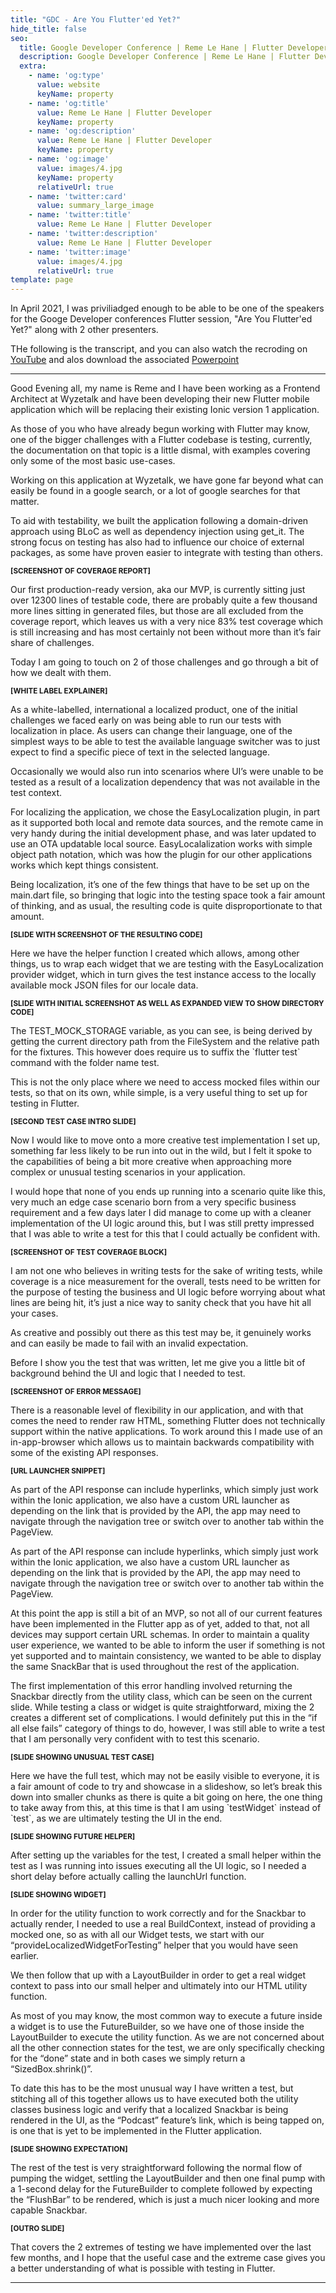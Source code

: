 ```yaml
---
title: "GDC - Are You Flutter'ed Yet?"
hide_title: false
seo:
  title: Google Developer Conference | Reme Le Hane | Flutter Developer
  description: Google Developer Conference | Reme Le Hane | Flutter Developer
  extra:
    - name: 'og:type'
      value: website
      keyName: property
    - name: 'og:title'
      value: Reme Le Hane | Flutter Developer
      keyName: property
    - name: 'og:description'
      value: Reme Le Hane | Flutter Developer
      keyName: property
    - name: 'og:image'
      value: images/4.jpg
      keyName: property
      relativeUrl: true
    - name: 'twitter:card'
      value: summary_large_image
    - name: 'twitter:title'
      value: Reme Le Hane | Flutter Developer
    - name: 'twitter:description'
      value: Reme Le Hane | Flutter Developer
    - name: 'twitter:image'
      value: images/4.jpg
      relativeUrl: true
template: page
---
```

<p>In April 2021, I was priviliadged enough to be able to be one of the speakers for the Googe Developer conferences Flutter session, "Are You Flutter'ed Yet?" along with 2 other presenters.</p>

<p>
  THe following is the transcript, and you can also watch the recroding on <a href="https://www.youtube-nocookie.com/embed/oJSMT97rURs"  target="_blank">YouTube</a> and alos download the associated <a href="https://raw.githubusercontent.com/RemeJuan/remelehane/main/files/GDC_Presentation.pptx"  target="_blank">Powerpoint</a>
</p>
<hr/>
<p>Good Evening all, my name is Reme and I have been working as a Frontend Architect at Wyzetalk and have been developing their new Flutter mobile application which will be replacing their existing Ionic version 1 application.</p>
<p>As those of you who have already begun working with Flutter may know, one of the bigger challenges with a Flutter codebase is testing, currently, the documentation on that topic is a little dismal, with examples covering only some of the most basic use-cases.</p>
<p>Working on this application at Wyzetalk, we have gone far beyond what can easily be found in a google search, or a lot of google searches for that matter.</p>
<p>To aid with testability, we built the application following a domain-driven approach using BLoC as well as dependency injection using get_it. The strong focus on testing has also had to influence our choice of external packages, as some have proven easier to integrate with testing than others.</p>
<p><small><b>[SCREENSHOT OF COVERAGE REPORT]</b></small></p>
<p>Our first production-ready version, aka our MVP, is currently sitting just over 12300 lines of testable code, there are probably quite a few thousand more lines sitting in generated files, but those are all excluded from the coverage report, which leaves us with a very nice 83% test coverage which is still increasing and has most certainly not been without more than it’s fair share of challenges.</p>
<p>Today I am going to touch on 2 of those challenges and go through a bit of how we dealt with them.</p>
<p><small><b>[WHITE LABEL EXPLAINER]</b></small></p>
<p>As a white-labelled, international a localized product, one of the initial challenges we faced early on was being able to run our tests with localization in place. As users can change their language, one of the simplest ways to be able to test the available language switcher was to just expect to find a specific piece of text in the selected language. </p>
<p>Occasionally we would also run into scenarios where UI’s were unable to be tested as a result of a localization dependency that was not available in the test context.</p>
<p>For localizing the application, we chose the EasyLocalization plugin, in part as it supported both local and remote data sources, and the remote came in very handy during the initial development phase, and was later updated to use an OTA updatable local source. EasyLocalalization works with simple object path notation, which was how the plugin for our other applications works which kept things consistent.</p>
<p>Being localization, it’s one of the few things that have to be set up on the main.dart file, so bringing that logic into the testing space took a fair amount of thinking, and as usual, the resulting code is quite disproportionate to that amount.</p>
<p><small><b>[SLIDE WITH SCREENSHOT OF THE RESULTING CODE]</b></small></p>
<p>Here we have the helper function I created which allows, among other things, us to wrap each widget that we are testing with the EasyLocalization provider widget, which in turn gives the test instance access to the locally available mock JSON files for our locale data.</p>
<p><small><b>[SLIDE WITH INITIAL SCREENSHOT AS WELL AS EXPANDED VIEW TO SHOW DIRECTORY CODE]</b></small></p>
<p>
The TEST_MOCK_STORAGE variable, as you can see, is being derived by getting the current directory path from the FileSystem and the relative path for the fixtures. This however does require us to suffix the `flutter test` command with the folder name test.
</p>
<p>This is not the only place where we need to access mocked files within our tests, so that on its own, while simple, is a very useful thing to set up for testing in Flutter.</p>
<p><small><b>[SECOND TEST CASE INTRO SLIDE]</b></small></p>
<p>Now I would like to move onto a more creative test implementation I set up, something far less likely to be run into out in the wild, but I felt it spoke to the capabilities of being a bit more creative when approaching more complex or unusual testing scenarios in your application.</p>
<p>I would hope that none of you ends up running into a scenario quite like this, very much an edge case scenario born from a very specific business requirement and a few days later I did manage to come up with a cleaner implementation of the UI logic around this, but I was still pretty impressed that I was able to write a test for this that I could actually be confident with.</p>
<p><small><b>[SCREENSHOT OF TEST COVERAGE BLOCK]</b></small></p>
<p>I am not one who believes in writing tests for the sake of writing tests, while coverage is a nice measurement for the overall, tests need to be written for the purpose of testing the business and UI logic before worrying about what lines are being hit, it’s just a nice way to sanity check that you have hit all your cases.</p>
<p>As creative and possibly out there as this test may be, it genuinely works and can easily be made to fail with an invalid expectation.</p>
<p>Before I show you the test that was written, let me give you a little bit of background behind the UI and logic that I needed to test.</p>
<p><small><b>[SCREENSHOT OF ERROR MESSAGE]</b></small></p>
<p>There is a reasonable level of flexibility in our application, and with that comes the need to render raw HTML, something Flutter does not technically support within the native applications. To work around this I made use of an in-app-browser which allows us to maintain backwards compatibility with some of the existing API responses.</p>
<p><small><b>[URL LAUNCHER SNIPPET]</b></small></p>
<p>As part of the API response can include hyperlinks, which simply just work within the Ionic application, we also have a custom URL launcher as depending on the link that is provided by the API, the app may need to navigate through the navigation tree or switch over to another tab within the PageView.</p>
<p>As part of the API response can include hyperlinks, which simply just work within the Ionic application, we also have a custom URL launcher as depending on the link that is provided by the API, the app may need to navigate through the navigation tree or switch over to another tab within the PageView.</p>
<p>At this point the app is still a bit of an MVP, so not all of our current features have been implemented in the Flutter app as of yet, added to that, not all devices may support certain URL schemas. In order to maintain a quality user experience, we wanted to be able to inform the user if something is not yet supported and to maintain consistency, we wanted to be able to display the same SnackBar that is used throughout the rest of the application.</p>
<p>The first implementation of this error handling involved returning the Snackbar directly from the utility class, which can be seen on the current slide. While testing a class or widget is quite straightforward, mixing the 2 creates a different set of complications. I would definitely put this in the “if all else fails” category of things to do, however, I was still able to write a test that I am personally very confident with to test this scenario.</p>
<p><small><b>[SLIDE SHOWING UNUSUAL TEST CASE]</b></small></p>
<p>Here we have the full test, which may not be easily visible to everyone, it is a fair amount of code to try and showcase in a slideshow, so let’s break this down into smaller chunks as there is quite a bit going on here, the one thing to take away from this, at this time is that I am using  `testWidget` instead of `test`, as we are ultimately testing the UI in the end.</p>
<p><small><b>[SLIDE SHOWING FUTURE HELPER]</b></small></p>
<p>After setting up the variables for the test, I created a small helper within the test as I was running into issues executing all the UI logic, so I needed a short delay before actually calling the launchUrl function.</p>
<p><small><b>[SLIDE SHOWING WIDGET]</b></small></p>
<p>In order for the utility function to work correctly and for the Snackbar to actually render, I needed to use a real BuildContext, instead of providing a mocked one, so as with all our Widget tests, we start with our “provideLocalizedWidgetForTesting” helper that you would have seen earlier.</p>
<p>We then follow that up with a LayoutBuilder in order to get a real widget context to pass into our small helper and ultimately into our HTML utility function.</p>
<p>As most of you may know, the most common way to execute a future inside a widget is to use the FutureBuilder, so we have one of those inside the LayoutBuilder to execute the utility function. As we are not concerned about all the other connection states for the test, we are only specifically checking for the “done” state and in both cases we simply return a “SizedBox.shrink()”.</p>
<p>To date this has to be the most unusual way I have written a test, but stitching all of this together allows us to have executed both the utility classes business logic and verify that a localized Snackbar is being rendered in the UI, as the “Podcast” feature’s link, which is being tapped on, is one that is yet to be implemented in the Flutter application.</p>
<p><small><b>[SLIDE SHOWING EXPECTATION]</b></small></p>
<p>The rest of the test is very straightforward following the normal flow of pumping the widget, settling the LayoutBuilder and then one final pump with a 1-second delay for the FutureBuilder to complete followed by expecting the “FlushBar” to be rendered, which is just a much nicer looking and more capable Snackbar.</p>
<p><small><b>[OUTRO SLIDE]</b></small></p>
<p>That covers the 2 extremes of testing we have implemented over the last few months, and I hope that the useful case and the extreme case gives you a better understanding of what is possible with testing in Flutter.</p>
<hr/>